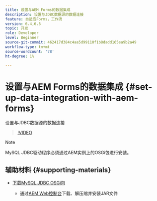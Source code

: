 ```yaml
---
title: 设置与AEM Forms的数据集成
description: 设置与JDBC数据源的数据连接
feature: 自适应Forms，工作流
version: 6.4,6.5
topic: 开发
role: Developer
level: Beginner
source-git-commit: 462417d384c4aa5d99110f1b8dadd165ea9b2a49
workflow-type: tm+mt
source-wordcount: '78'
ht-degree: 1%

---
```



# 设置与AEM Forms的数据集成 {#set-up-data-integration-with-aem-forms}

设置与JDBC数据源的数据连接

>[!VIDEO](https://video.tv.adobe.com/v/17724/?quality=9&learn=on)

>[!NOTE]
>
>MySQL JDBC驱动程序必须通过AEM实例上的OSGi包进行安装。

## 辅助材料 {#supporting-materials}

* [下载MySQL JDBC OSGi包](https://dev.mysql.com/downloads/connector/j/)

   * 通过[AEM Web控制台](http://localhost:4502/system/console/bundles)下载、解压缩并安装JAR文件

